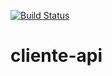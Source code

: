 [![Build Status](https://travis-ci.org/jaderdomonte/cliente-api.svg?branch=master)](https://travis-ci.org/jaderdomonte/cliente-api)
# cliente-api
